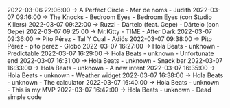 2022-03-06 22:06:00 -> A Perfect Circle - Mer de noms - Judith
2022-03-07 09:16:00 -> The Knocks - Bedroom Eyes - Bedroom Eyes (con Studio Killers)
2022-03-07 09:22:00 -> Ruzzi - Dártelo (feat. Gepe) - Dártelo (con Gepe)
2022-03-07 09:25:00 -> Mr.Kitty - TIME - After Dark
2022-03-07 09:36:00 -> Pito Pérez - Tal Y Cual - Adiós
2022-03-07 09:38:00 -> Pito Pérez - pito perez - Globo
2022-03-07 16:27:00 -> Hola Beats - unknown - Predictable
2022-03-07 16:29:00 -> Hola Beats - unknown - Unfortunate end
2022-03-07 16:31:00 -> Hola Beats - unknown - Snack bar
2022-03-07 16:33:00 -> Hola Beats - unknown - A new intent
2022-03-07 16:35:00 -> Hola Beats - unknown - Weather widget
2022-03-07 16:38:00 -> Hola Beats - unknown - The calculator
2022-03-07 16:40:00 -> Hola Beats - unknown - This is my MVP
2022-03-07 16:42:00 -> Hola Beats - unknown - Dead simple code

